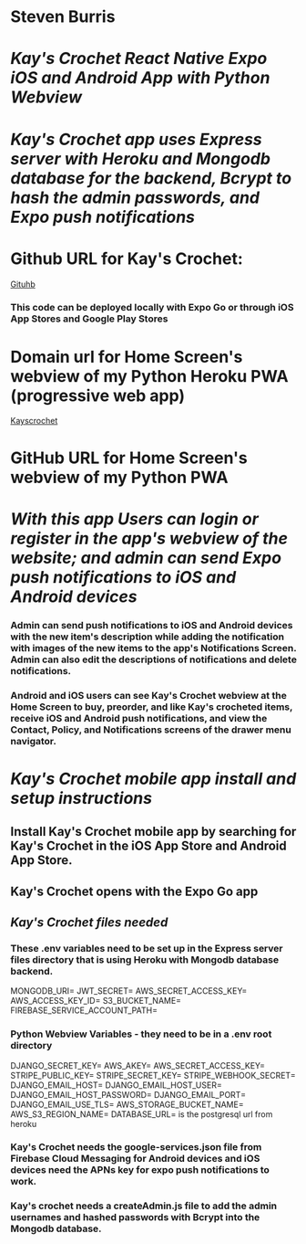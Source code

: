 # Steven Burris
# *Kay's Crochet React Native Expo iOS and Android App with Python Webview*
# *Kay's Crochet app uses Express server with Heroku and Mongodb database for the backend, Bcrypt to hash the admin passwords, and Expo push notifications*

# Github URL for Kay's Crochet: 
[Gituhb](https://github.com/stevenburris1978/kayscrochetReactNativeExpressMongo)
### This code can be deployed locally with Expo Go or through iOS App Stores and Google Play Stores

# Domain url for Home Screen's webview of my Python Heroku PWA (progressive web app)
[Kayscrochet](https://www.kayscrochet.us)

# GitHub URL for Home Screen's webview of my Python PWA

# *With this app Users can login or register in the app's webview of the website; and admin can send Expo push notifications to iOS and Android devices*
### Admin can send push notifications to iOS and Android devices with the new item's description while adding the notification with images of the new items to the app's Notifications Screen. Admin can also edit the descriptions of notifications and delete notifications.

### Android and iOS users can see Kay's Crochet webview at the Home Screen to buy, preorder, and like Kay's crocheted items, receive iOS and Android push notifications, and view the Contact, Policy, and Notifications screens of the drawer menu navigator.

# *Kay's Crochet mobile app install and setup instructions*
## Install Kay's Crochet mobile app by searching for Kay's Crochet in the iOS App Store and Android App Store.

## Kay's Crochet opens with the Expo Go app

## *Kay's Crochet files needed*

### These .env variables need to be set up in the Express server files directory that is using Heroku with Mongodb database backend.
MONGODB_URI=
JWT_SECRET=
AWS_SECRET_ACCESS_KEY=
AWS_ACCESS_KEY_ID=
S3_BUCKET_NAME=
FIREBASE_SERVICE_ACCOUNT_PATH=

### Python Webview Variables - they need to be in a .env root directory
DJANGO_SECRET_KEY=
AWS_AKEY=
AWS_SECRET_ACCESS_KEY=
STRIPE_PUBLIC_KEY=
STRIPE_SECRET_KEY=
STRIPE_WEBHOOK_SECRET=
DJANGO_EMAIL_HOST=
DJANGO_EMAIL_HOST_USER=
DJANGO_EMAIL_HOST_PASSWORD=
DJANGO_EMAIL_PORT=
DJANGO_EMAIL_USE_TLS=
AWS_STORAGE_BUCKET_NAME=
AWS_S3_REGION_NAME=
DATABASE_URL= is the postgresql url from heroku

### Kay's Crochet needs the google-services.json file from Firebase Cloud Messaging for Android devices and iOS devices need the APNs key for expo push notifications to work.

### Kay's crochet needs a createAdmin.js file to add the admin usernames and hashed passwords with Bcrypt into the Mongodb database.